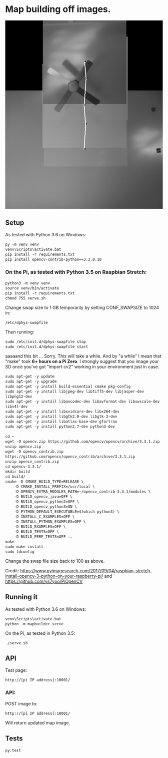 # Map building off images.

![Combined](combined.png?raw=true "Combined")

## Setup

As tested with Python 3.6 on Windows:

    py -m venv venv
    venv\Scripts\activate.bat
    pip install -r requirements.txt
    pip install opencv-contrib-python==3.3.0.10

### On the Pi, as tested with Python 3.5 on Raspbian Stretch:

    python3 -m venv venv
    source venv/bin/activate
    pip install -r requirements.txt
    chmod 755 serve.sh

Change swap size to 1 GB temporarily by setting CONF_SWAPSIZE to 1024 in:

    /etc/dphys-swapfile

Then running:

    sudo /etc/init.d/dphys-swapfile stop
    sudo /etc/init.d/dphys-swapfile start

aaaaand this bit ... Sorry. This will take a while. And by "a while" I mean
that "make" took **6+ hours on a Pi Zero**. I strongly suggest that you image
your SD once you've got "import cv2" working in your environment just in case.

    sudo apt-get -y update
    sudo apt-get -y upgrade
    sudo apt-get -y install build-essential cmake pkg-config
    sudo apt-get -y install libjpeg-dev libtiff5-dev libjasper-dev libpng12-dev
    sudo apt-get -y install libavcodec-dev libavformat-dev libswscale-dev libv4l-dev
    sudo apt-get -y install libxvidcore-dev libx264-dev
    sudo apt-get -y install libgtk2.0-dev libgtk-3-dev
    sudo apt-get -y install libatlas-base-dev gfortran
    sudo apt-get -y install python2.7-dev python3-dev

    cd ~
    wget -O opencv.zip https://github.com/opencv/opencv/archive/3.3.1.zip
    unzip opencv.zip
    wget -O opencv_contrib.zip https://github.com/opencv/opencv_contrib/archive/3.3.1.zip
    unzip opencv_contrib.zip
    cd opencv-3.3.1/
    mkdir build
    cd build/
    cmake -D CMAKE_BUILD_TYPE=RELEASE \
        -D CMAKE_INSTALL_PREFIX=/usr/local \
        -D OPENCV_EXTRA_MODULES_PATH=~/opencv_contrib-3.3.1/modules \
        -D BUILD_opencv_java=OFF \
        -D BUILD_opencv_python2=OFF \
        -D BUILD_opencv_python3=ON \
        -D PYTHON_DEFAULT_EXECUTABLE=$(which python3) \
        -D INSTALL_C_EXAMPLES=OFF \
        -D INSTALL_PYTHON_EXAMPLES=OFF \
        -D BUILD_EXAMPLES=OFF \
        -D BUILD_TESTS=OFF \
        -D BUILD_PERF_TESTS=OFF ..
    make
    sudo make install
    sudo ldconfig

Change the swap file size back to 100 as above.

Credit: https://www.pyimagesearch.com/2017/09/04/raspbian-stretch-install-opencv-3-python-on-your-raspberry-pi/
and https://github.com/ys7yoo/PiOpenCV

## Running it

As tested with Python 3.6 on Windows:

    venv\Scripts\activate.bat
    python -m mapbuilder.serve

On the Pi, as tested in Python 3.5:

    ./serve.sh

## API

Test page:

    http://[pi IP address]:10001/

### API:

POST image to:

    http://[pi IP address]:10001/

Will return updated map image.

## Tests

    py.test
